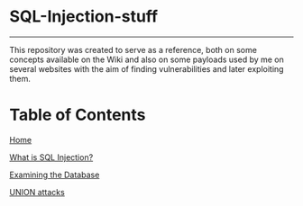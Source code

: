 # **SQL-Injection-stuff**
***

This repository was created to serve as a reference, both on some concepts available on the Wiki and also on some payloads used by me on several websites with the aim of finding vulnerabilities and later exploiting them.

# **Table of Contents**

[Home](https://github.com/VascoLucas01/SQL-Injection-stuff/wiki)

[What is SQL Injection?](https://github.com/VascoLucas01/SQL-Injection-stuff/wiki/What-is-SQL-Injection%3F)

[Examining the Database](https://github.com/VascoLucas01/SQL-Injection-stuff/wiki/Examining-the-Database)

[UNION attacks](https://github.com/VascoLucas01/SQL-Injection-stuff/wiki/UNION-attacks)
